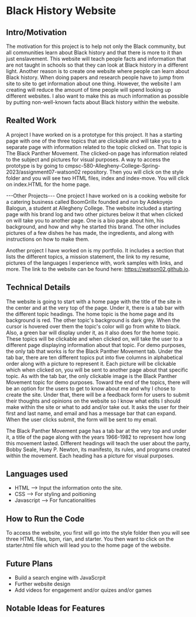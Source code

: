 # Black History Website

## Intro/Motivation

The motivation for this project is to help not only the Black community, but all communities learn about Black history and that there is more to it than just enslavement. This website will teach people facts and information that are not taught in schools so that they can look at Black history in a different light. Another reason is to create one website where people can learn about Black history. When doing papers and research people have to jump from site to site to get information about one thing. However, the website I am creating will reduce the amount of time people will spend looking up different websites. I also want to make this as much information as possible by putting non-well-known facts about Black history within the website.

## Realted Work
A project I have worked on is a prototype for this project. It has a starting page with one of the three topics that are clickable and will take you to a separate page with information related to the topic clicked on. That topic is The Black Panther Movement. The clicked-on page has information related to the subject and pictures for visual purposes. A way to access the prototype is by going to cmpsc-580-Allegheny-College-Spring-2023/assignment07-watson02 repository. Then you will click on the style folder and you will see two HTML files, index and index-move. You will click on index.HTML for the home page.

---Other Projects---
One project I have worked on is a cooking website for a catering business called BoomGrillx founded and run by Adekoyejo Balogun, a student at Allegheny College. The website included a starting page with his brand log and two other pictures below it that when clicked on will take you to another page. One is a bio page about him, his background, and how and why he started this brand. The other includes pictures of a few dishes he has made, the ingredients, and along with instructions on how to make them.

Another project I have worked on is my portfolio. It includes a section that lists the different topics, a mission statement, the link to my resume, pictures of the languages I experience with, work samples with links, and more. The link to the website can be found here: https://watson02.github.io.


## Technical Details
The website is going to start with a home page with the title of the site in the center and at the very top of the page. Under it, there is a tab bar with the different topic headings. The home topic is the home page and its background is red. The other topic's background is dark grey. When the cursor is hovered over them the topic's color will go from white to black. Also, a green bar will display under it, as it also does for the home topic. These topics will be clickable and when clicked on, will take the user to a different page displaying information about that topic. For demo purposes, the only tab that works is for the Black Panther Movement tab. Under the tab bar, there are ten different topics put into five columns in alphabetical order along with a picture to represent it. Each picture will be clickable which when clicked on, you will be sent to another page about that specific topic. As with the tab bar, the only clickable image is the Black Panther Movement topic for demo purposes. Toward the end of the topics, there will be an option for the users to get to know about me and why I chose to create the site. Under that, there will be a feedback form for users to submit their thoughts and opinions on the website so I know what edits I should make within the site or what to add and/or take out. It asks the user for their first and last name, and email and has a message bar that can expand. When the user clicks submit, the form will be sent to my email.

The Black Panther Movement page has a tab bar at the very top and under it, a title of the page along with the years 1966-1982 to represent how long this movement lasted. Different headings will teach the user about the party, Bobby Seale, Huey P. Newton, its manifesto, its rules, and programs created within the movement. Each heading has a picture for visual purposes.

## Languages used
- HTML --> Input the information onto the site.
- CSS --> For styling and poitioning
- Javascript --> For funcationalities

## How to Run the Code
To access the website, you first will go into the style folder then you will see three HTML files, bpm, rian, and starter. You then want to click on the starter.html file which will lead you to the home page of the website.

## Future Plans
- Build a search engine with JavaScrpit
- Further website design
- Add videos for engagement and/or quizes and/or games

## Notable Ideas for Features
